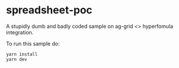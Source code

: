 # spreadsheet-poc
A stupidly dumb and badly coded sample on ag-grid &lt;> hyperfomula integration.

To run this sample do:

```
yarn install
yarn dev
```
